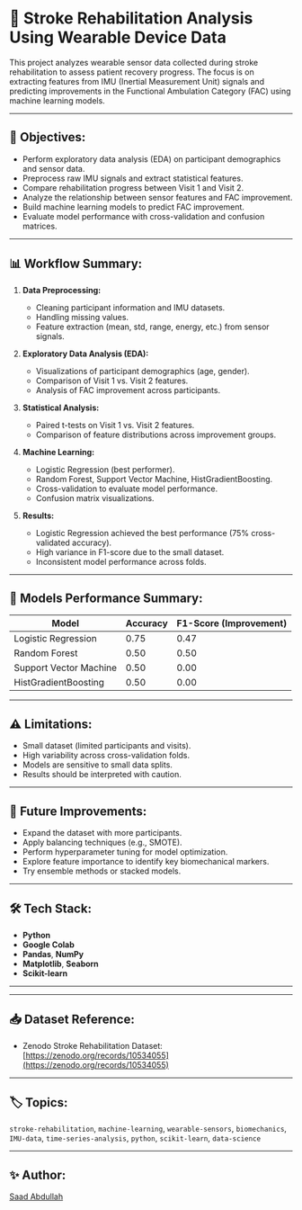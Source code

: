 # 🧠 Stroke Rehabilitation Analysis Using Wearable Device Data

This project analyzes wearable sensor data collected during stroke rehabilitation to assess patient recovery progress. The focus is on extracting features from IMU (Inertial Measurement Unit) signals and predicting improvements in the Functional Ambulation Category (FAC) using machine learning models.

---

## 📌 Objectives:
- Perform exploratory data analysis (EDA) on participant demographics and sensor data.
- Preprocess raw IMU signals and extract statistical features.
- Compare rehabilitation progress between Visit 1 and Visit 2.
- Analyze the relationship between sensor features and FAC improvement.
- Build machine learning models to predict FAC improvement.
- Evaluate model performance with cross-validation and confusion matrices.

---

## 📊 Workflow Summary:
1. **Data Preprocessing:**
   - Cleaning participant information and IMU datasets.
   - Handling missing values.
   - Feature extraction (mean, std, range, energy, etc.) from sensor signals.

2. **Exploratory Data Analysis (EDA):**
   - Visualizations of participant demographics (age, gender).
   - Comparison of Visit 1 vs. Visit 2 features.
   - Analysis of FAC improvement across participants.

3. **Statistical Analysis:**
   - Paired t-tests on Visit 1 vs. Visit 2 features.
   - Comparison of feature distributions across improvement groups.

4. **Machine Learning:**
   - Logistic Regression (best performer).
   - Random Forest, Support Vector Machine, HistGradientBoosting.
   - Cross-validation to evaluate model performance.
   - Confusion matrix visualizations.

5. **Results:**
   - Logistic Regression achieved the best performance (75% cross-validated accuracy).
   - High variance in F1-score due to the small dataset.
   - Inconsistent model performance across folds.

---

## 🧪 Models Performance Summary:
| Model                   | Accuracy | F1-Score (Improvement) |
|-------------------------|----------|------------------------|
| Logistic Regression     | 0.75     | 0.47                  |
| Random Forest           | 0.50     | 0.50                  |
| Support Vector Machine  | 0.50     | 0.00                  |
| HistGradientBoosting    | 0.50     | 0.00                  |

---

## ⚠️ Limitations:
- Small dataset (limited participants and visits).
- High variability across cross-validation folds.
- Models are sensitive to small data splits.
- Results should be interpreted with caution.

---

## 🚀 Future Improvements:
- Expand the dataset with more participants.
- Apply balancing techniques (e.g., SMOTE).
- Perform hyperparameter tuning for model optimization.
- Explore feature importance to identify key biomechanical markers.
- Try ensemble methods or stacked models.

---

## 🛠️ Tech Stack:
- **Python**
- **Google Colab**
- **Pandas**, **NumPy**
- **Matplotlib**, **Seaborn**
- **Scikit-learn**

---


---

## 📥 Dataset Reference:
- Zenodo Stroke Rehabilitation Dataset: [https://zenodo.org/records/10534055](https://zenodo.org/records/10534055)

---

## 🏷️ Topics:
`stroke-rehabilitation`, `machine-learning`, `wearable-sensors`, `biomechanics`, `IMU-data`, `time-series-analysis`, `python`, `scikit-learn`, `data-science`

---

## ✨ Author:
[Saad Abdullah](https://github.com/saadabdullah-15)

